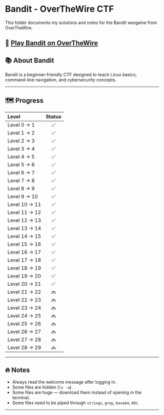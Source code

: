 # Bandit - OverTheWire CTF

This folder documents my solutions and notes for the Bandit wargame from OverTheWire.

🔗 [Play Bandit on OverTheWire](https://overthewire.org/wargames/bandit/)
---

## 📚 About Bandit
Bandit is a beginner-friendly CTF designed to teach Linux basics, command-line navigation, and cybersecurity concepts.

---

## 🗺️ Progress

| Level | Status | 
|:------|:------:|
| Level 0 → 1 | ✅ | 
| Level 1 → 2 | ✅ | 
| Level 2 → 3 | ✅ | 
| Level 3 → 4 | ✅ | 
| Level 4 → 5 | ✅ | 
| Level 5 → 6 | ✅ | 
| Level 6 → 7 | ✅ | 
| Level 7 → 8 | ✅ | 
| Level 8 → 9 | ✅ | 
| Level 9 → 10 | ✅ | 
| Level 10 → 11 | ✅ | 
| Level 11 → 12 | ✅ | 
| Level 12 → 13 | ✅| 
| Level 13 → 14 | ✅ |
| Level 14 → 15 | ✅ |
| Level 15 → 16 | ✅ |
| Level 16 → 17 | ✅ |
| Level 17 → 18 | ✅ |
| Level 18 → 19 | ✅ |
| Level 19 → 20 | ✅ |
| Level 20 → 21 | ✅ |
| Level 21 → 22 | 🔜 |
| Level 22 → 23 | 🔜 |
| Level 23 → 24 | 🔜 |
| Level 24 → 25 | 🔜 |
| Level 25 → 26 | 🔜 |
| Level 26 → 27 | 🔜 |
| Level 27 → 28 | 🔜 |
| Level 28 → 29 | 🔜 |

---

## 🔥 Notes
- Always read the welcome message after logging in.
- Some files are hidden (`ls -a`).
- Some files are huge — download them instead of opening in the terminal.
- Some files need to be piped through `strings`, `grep`, `base64`, etc.

---

